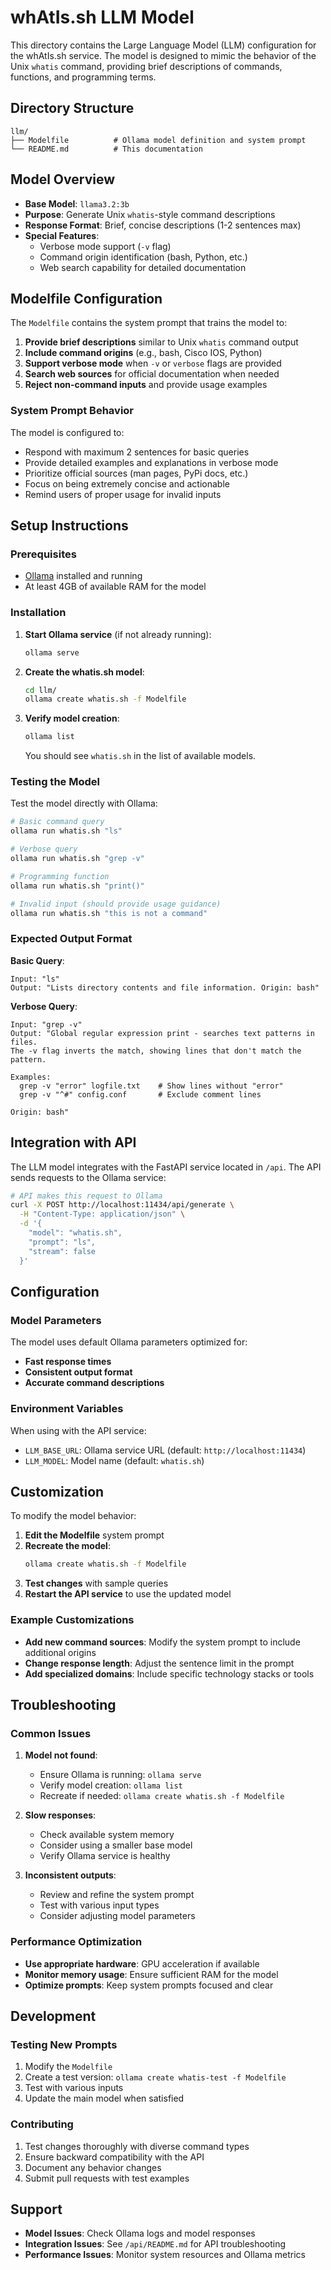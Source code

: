 # whAtIs.sh LLM Model

This directory contains the Large Language Model (LLM) configuration for the whAtIs.sh service. The model is designed to mimic the behavior of the Unix `whatis` command, providing brief descriptions of commands, functions, and programming terms.

## Directory Structure

```
llm/
├── Modelfile          # Ollama model definition and system prompt
└── README.md          # This documentation
```

## Model Overview

- **Base Model**: `llama3.2:3b`
- **Purpose**: Generate Unix `whatis`-style command descriptions
- **Response Format**: Brief, concise descriptions (1-2 sentences max)
- **Special Features**: 
  - Verbose mode support (`-v` flag)
  - Command origin identification (bash, Python, etc.)
  - Web search capability for detailed documentation

## Modelfile Configuration

The `Modelfile` contains the system prompt that trains the model to:

1. **Provide brief descriptions** similar to Unix `whatis` command output
2. **Include command origins** (e.g., bash, Cisco IOS, Python)
3. **Support verbose mode** when `-v` or `verbose` flags are provided
4. **Search web sources** for official documentation when needed
5. **Reject non-command inputs** and provide usage examples

### System Prompt Behavior

The model is configured to:
- Respond with maximum 2 sentences for basic queries
- Provide detailed examples and explanations in verbose mode
- Prioritize official sources (man pages, PyPi docs, etc.)
- Focus on being extremely concise and actionable
- Remind users of proper usage for invalid inputs

## Setup Instructions

### Prerequisites

- [Ollama](https://ollama.ai) installed and running
- At least 4GB of available RAM for the model

### Installation

1. **Start Ollama service** (if not already running):
   ```bash
   ollama serve
   ```

2. **Create the whatis.sh model**:
   ```bash
   cd llm/
   ollama create whatis.sh -f Modelfile
   ```

3. **Verify model creation**:
   ```bash
   ollama list
   ```
   You should see `whatis.sh` in the list of available models.

### Testing the Model

Test the model directly with Ollama:

```bash
# Basic command query
ollama run whatis.sh "ls"

# Verbose query
ollama run whatis.sh "grep -v"

# Programming function
ollama run whatis.sh "print()"

# Invalid input (should provide usage guidance)
ollama run whatis.sh "this is not a command"
```

### Expected Output Format

**Basic Query**:
```
Input: "ls"
Output: "Lists directory contents and file information. Origin: bash"
```

**Verbose Query**:
```
Input: "grep -v"
Output: "Global regular expression print - searches text patterns in files. 
The -v flag inverts the match, showing lines that don't match the pattern.

Examples:
  grep -v "error" logfile.txt    # Show lines without "error"
  grep -v "^#" config.conf       # Exclude comment lines
  
Origin: bash"
```

## Integration with API

The LLM model integrates with the FastAPI service located in `/api`. The API sends requests to the Ollama service:

```bash
# API makes this request to Ollama
curl -X POST http://localhost:11434/api/generate \
  -H "Content-Type: application/json" \
  -d '{
    "model": "whatis.sh",
    "prompt": "ls",
    "stream": false
  }'
```

## Configuration

### Model Parameters

The model uses default Ollama parameters optimized for:
- **Fast response times**
- **Consistent output format**
- **Accurate command descriptions**

### Environment Variables

When using with the API service:
- `LLM_BASE_URL`: Ollama service URL (default: `http://localhost:11434`)
- `LLM_MODEL`: Model name (default: `whatis.sh`)

## Customization

To modify the model behavior:

1. **Edit the Modelfile** system prompt
2. **Recreate the model**:
   ```bash
   ollama create whatis.sh -f Modelfile
   ```
3. **Test changes** with sample queries
4. **Restart the API service** to use the updated model

### Example Customizations

- **Add new command sources**: Modify the system prompt to include additional origins
- **Change response length**: Adjust the sentence limit in the prompt
- **Add specialized domains**: Include specific technology stacks or tools

## Troubleshooting

### Common Issues

1. **Model not found**:
   - Ensure Ollama is running: `ollama serve`
   - Verify model creation: `ollama list`
   - Recreate if needed: `ollama create whatis.sh -f Modelfile`

2. **Slow responses**:
   - Check available system memory
   - Consider using a smaller base model
   - Verify Ollama service is healthy

3. **Inconsistent outputs**:
   - Review and refine the system prompt
   - Test with various input types
   - Consider adjusting model parameters

### Performance Optimization

- **Use appropriate hardware**: GPU acceleration if available
- **Monitor memory usage**: Ensure sufficient RAM for the model
- **Optimize prompts**: Keep system prompts focused and clear

## Development

### Testing New Prompts

1. Modify the `Modelfile`
2. Create a test version: `ollama create whatis-test -f Modelfile`
3. Test with various inputs
4. Update the main model when satisfied

### Contributing

1. Test changes thoroughly with diverse command types
2. Ensure backward compatibility with the API
3. Document any behavior changes
4. Submit pull requests with test examples

## Support

- **Model Issues**: Check Ollama logs and model responses
- **Integration Issues**: See `/api/README.md` for API troubleshooting
- **Performance Issues**: Monitor system resources and Ollama metrics
